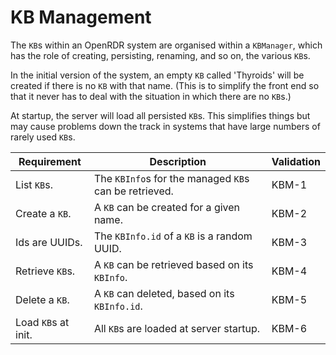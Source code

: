 # KB Management
The `KB`s within an OpenRDR system are organised within a `KBManager`, which has the role
of creating, persisting, renaming, and so on, the various `KB`s. 

In the initial version of the system, an empty `KB` called 'Thyroids' will be created
if there is no `KB` with that name. (This is to simplify the front end so that 
it never has to deal with the situation in which there are no `KB`s.)

At startup, the server will load all persisted `KB`s. This simplifies things but may
cause problems down the track in systems that have large numbers of rarely used `KB`s.

| Requirement         | Description                                           | Validation |
|---------------------|-------------------------------------------------------|------------|
| List `KB`s.         | The `KBInfo`s for the managed `KB`s can be retrieved. | KBM-1      |
| Create a `KB`.      | A `KB` can be created for a given name.               | KBM-2      |
| Ids are UUIDs.      | The `KBInfo.id` of a `KB` is a random UUID.           | KBM-3      |
| Retrieve `KB`s.     | A `KB` can be retrieved based on its `KBInfo`.        | KBM-4      |
| Delete a `KB`.      | A `KB` can deleted, based on its `KBInfo.id`.         | KBM-5      |
| Load `KB`s at init. | All `KB`s are loaded at server startup.               | KBM-6      |
 

